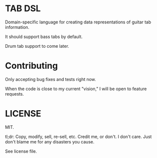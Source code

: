 # TAB DSL

Domain-specific language for creating data representations of guitar tab information.

It should support bass tabs by default.

Drum tab support to come later.

# Contributing

Only accepting bug fixes and tests right now.

When the code is close to my current "vision," I will be open to feature requests.

# LICENSE

MIT.

tl;dr: Copy, modify, sell, re-sell, etc. Credit me, or don't. I don't care. Just don't blame me for any disasters you cause.

See license file.
